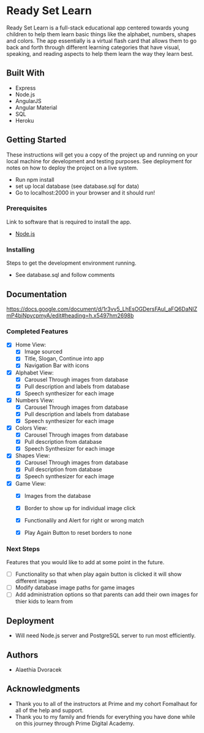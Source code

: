 # Ready Set Learn 

Ready Set Learn is a full-stack educational app centered towards young children to help them learn basic things like the alphabet, numbers, shapes and colors. The app essentially is a virtual flash card that allows them to go back and forth through different learning categories that have visual, speaking, and reading aspects to help them learn the way they learn best. 

## Built With

- Express
- Node.js
- AngularJS 
- Angular Material 
- SQL 
- Heroku 

## Getting Started

These instructions will get you a copy of the project up and running on your local machine for development and testing purposes. See deployment for notes on how to deploy the project on a live system.

- Run npm install 
- set up local database (see database.sql for data)
- Go to localhost:2000 in your browser and it should run! 

### Prerequisites

Link to software that is required to install the app.

- [Node.js](https://nodejs.org/en/)

### Installing

Steps to get the development environment running.

- See database.sql and follow comments 

## Documentation

https://docs.google.com/document/d/1r3vv5_LhEsOGDersFAuI_aFQ6DaNlZmP4biNpycpmyA/edit#heading=h.x5497hm2698b

### Completed Features

- [x] Home View: 
  - [x] Image sourced 
  - [x] Title, Slogan, Continue into app 
  - [x] Navigation Bar with icons 
- [x] Alphabet View:
  - [x] Carousel Through images from database
  - [x] Pull description and labels from database 
  - [x] Speech synthesizer for each image
- [x] Numbers View: 
  - [x] Carousel Through images from database
  - [x] Pull description and labels from database
  - [x] Speech synthesizer for each image
- [x] Colors View:
  - [x] Carousel Through images from database
  - [x] Pull description from database
  - [x] Speech Synthesizer for each image
- [x] Shapes View: 
  - [x] Carousel Through images from database
  - [x] Pull description from database
  - [x] Speech synthesizer for each image 
- [x] Game View: 
  - [x] Images from the database 
  - [x] Border to show up for individual image click
  - [x] Functionalily and Alert for right or wrong match
  - [x] Play Again Button to reset borders to none 


### Next Steps

Features that you would like to add at some point in the future.

- [ ] Functionality so that when play again button is clicked it will show different images 
- [ ] Modify database image paths for game images 
- [ ] Add administration options so that parents can add their own images for thier kids to learn from 

## Deployment

* Will need Node.js server and PostgreSQL server to run most efficiently. 

## Authors

* Alaethia Dvoracek  

## Acknowledgments

* Thank you to all of the instructors at Prime and my cohort Fomalhaut for all of the help and support. 
* Thank you to my family and friends for everything you have done while on this journey through Prime Digital Academy. 


